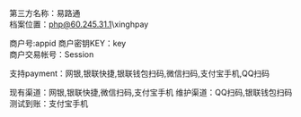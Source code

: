 第三方名称：易路通  
档案位置：php@60.245.31.1\xinghpay
 
商户号:appid
商户密钥KEY：key  
商户交易帐号：Session
 
支持payment：网银,银联快捷,银联钱包扫码,微信扫码,支付宝手机,QQ扫码
 
现有渠道：网银,银联快捷,微信扫码,支付宝手机
维护渠道：QQ扫码,银联钱包扫码
测试到账：支付宝手机